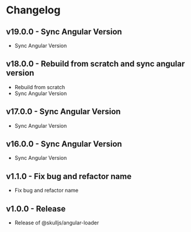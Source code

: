 # Changelog

## v19.0.0 - Sync Angular Version

- Sync Angular Version

## v18.0.0 - Rebuild from scratch and sync angular version

- Rebuild from scratch
- Sync Angular Version

## v17.0.0 - Sync Angular Version

- Sync Angular Version

## v16.0.0 - Sync Angular Version

- Sync Angular Version

## v1.1.0 - Fix bug and refactor name

- Fix bug and refactor name

## v1.0.0 - Release

- Release of @skulljs/angular-loader
